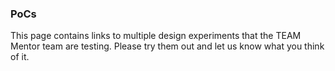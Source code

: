 ### PoCs

This page contains links to multiple design experiments that the TEAM Mentor team are testing. Please try them out and let us know what you think of it.